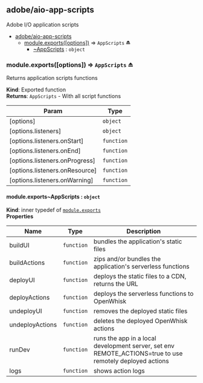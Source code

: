<a name="module_adobe/aio-app-scripts"></a>

## adobe/aio-app-scripts
Adobe I/O application scripts


* [adobe/aio-app-scripts](#module_adobe/aio-app-scripts)
    * [module.exports([options])](#exp_module_adobe/aio-app-scripts--module.exports) ⇒ <code>AppScripts</code> ⏏
        * [~AppScripts](#module_adobe/aio-app-scripts--module.exports..AppScripts) : <code>object</code>

<a name="exp_module_adobe/aio-app-scripts--module.exports"></a>

### module.exports([options]) ⇒ <code>AppScripts</code> ⏏
Returns application scripts functions

**Kind**: Exported function  
**Returns**: <code>AppScripts</code> - With all script functions  

| Param | Type |
| --- | --- |
| [options] | <code>object</code> | 
| [options.listeners] | <code>object</code> | 
| [options.listeners.onStart] | <code>function</code> | 
| [options.listeners.onEnd] | <code>function</code> | 
| [options.listeners.onProgress] | <code>function</code> | 
| [options.listeners.onResource] | <code>function</code> | 
| [options.listeners.onWarning] | <code>function</code> | 

<a name="module_adobe/aio-app-scripts--module.exports..AppScripts"></a>

#### module.exports~AppScripts : <code>object</code>
**Kind**: inner typedef of [<code>module.exports</code>](#exp_module_adobe/aio-app-scripts--module.exports)  
**Properties**

| Name | Type | Description |
| --- | --- | --- |
| buildUI | <code>function</code> | bundles the application's static files |
| buildActions | <code>function</code> | zips and/or bundles the application's serverless functions |
| deployUI | <code>function</code> | deploys the static files to a CDN, returns the URL |
| deployActions | <code>function</code> | deploys the serverless functions to OpenWhisk |
| undeployUI | <code>function</code> | removes the deployed static files |
| undeployActions | <code>function</code> | deletes the deployed OpenWhisk actions |
| runDev | <code>function</code> | runs the app in a local development server, set env REMOTE_ACTIONS=true to use remotely deployed actions |
| logs | <code>function</code> | shows action logs |

